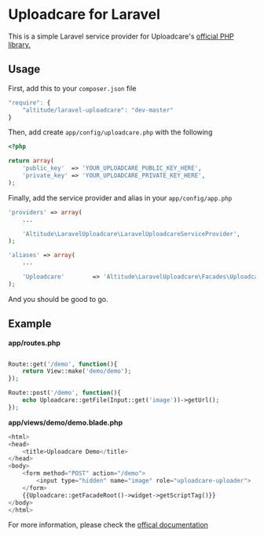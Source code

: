# Uploadcare for Laravel

This is a simple Laravel service provider for Uploadcare's [official PHP library.](https://github.com/uploadcare/uploadcare-php)

## Usage

First, add this to your `composer.json` file

```js
"require": {
    "altitude/laravel-uploadcare": "dev-master"
}
```

Then, add create `app/config/uploadcare.php` with the following

```php
<?php

return array(
    'public_key'  => 'YOUR_UPLOADCARE_PUBLIC_KEY_HERE',
    'private_key' => 'YOUR_UPLOADCARE_PRIVATE_KEY_HERE',
);
```

Finally, add the service provider and alias in your `app/config/app.php`

```php
'providers' => array(
    ...

    'Altitude\LaravelUploadcare\LaravelUploadcareServiceProvider',
);

'aliases' => array(
    ...

    'Uploadcare'        => 'Altitude\LaravelUploadcare\Facades\Uploadcare',
);
```

And you should be good to go.

## Example

**app/routes.php**

```php

Route::get('/demo', function(){
    return View::make('demo/demo');
});

Route::post('/demo', function(){
    echo Uploadcare::getFile(Input::get('image'))->getUrl();
});

```

**app/views/demo/demo.blade.php**

```php
<html>
<head>
    <title>Uploadcare Demo</title>
</head>
<body>
    <form method="POST" action="/demo">
        <input type="hidden" name="image" role="uploadcare-uploader">
    </form>
    {{Uploadcare::getFacadeRoot()->widget->getScriptTag()}}
</body>
</html>
```

For more information, please check the [offical documentation](https://github.com/uploadcare/uploadcare-php)